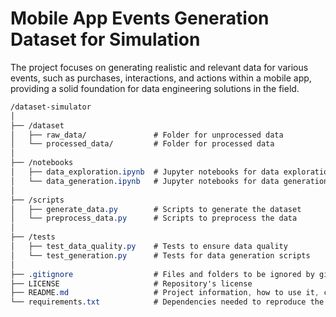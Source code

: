 # Mobile App Events Generation Dataset for Simulation 
The project focuses on generating realistic and relevant data for various events, such as purchases, interactions, and actions within a mobile app, providing a solid foundation for data engineering solutions in the field. 


```css 
/dataset-simulator  
│
├── /dataset
│   ├── raw_data/               # Folder for unprocessed data
│   └── processed_data/         # Folder for processed data
│
├── /notebooks 
│   ├── data_exploration.ipynb  # Jupyter notebooks for data exploration
│   └── data_generation.ipynb   # Jupyter notebooks for data generation
│
├── /scripts
│   ├── generate_data.py        # Scripts to generate the dataset
│   └── preprocess_data.py      # Scripts to preprocess the data
│
├── /tests
│   ├── test_data_quality.py    # Tests to ensure data quality
│   └── test_generation.py      # Tests for data generation scripts
│
├── .gitignore                  # Files and folders to be ignored by git
├── LICENSE                     # Repository's license
├── README.md                   # Project information, how to use it, contribute, etc.
└── requirements.txt            # Dependencies needed to reproduce the environment
```
